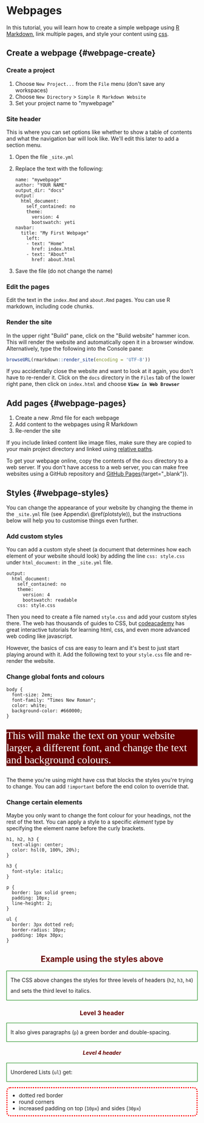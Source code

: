 # Webpages

In this tutorial, you will learn how to create a simple webpage using <a class='glossary' target='_blank' title='The R-specific version of markdown: a way to specify formatting, such as headers, paragraphs, lists, bolding, and links, as well as code blocks and inline code.' href='https://psyteachr.github.io/glossary/r#r-markdown'>R Markdown</a>, link multiple pages, and style your content using <a class='glossary' target='_blank' title='Cascading Style Sheet: A system for controlling the visual presentation of HTML in web pages.' href='https://psyteachr.github.io/glossary/c#css'>css</a>.

## Create a webpage {#webpage-create}

### Create a project 

1. Choose `New Project...` from the `File` menu (don't save any workspaces)
2. Choose `New Directory` > `Simple R Markdown Website` 
3. Set your project name to "mywebpage"

### Site header

This is where you can set options like whether to show a table of contents and what the navigation bar will look like. We'll edit this later to add a section menu.

1. Open the file `_site.yml`
2. Replace the text with the following:

    ```
    name: "mywebpage"  
    author: "YOUR NAME"  
    output_dir: "docs"  
    output:  
      html_document:  
        self_contained: no  
        theme: 
          version: 4
          bootswatch: yeti 
    navbar:  
      title: "My First Webpage"  
        left:
        - text: "Home"
          href: index.html
        - text: "About"
          href: about.html
    ```
    
3. Save the file (do not change the name)

### Edit the pages

Edit the text in the `index.Rmd` and `about.Rmd` pages. You can use R markdown, including code chunks.


### Render the site

In the upper right "Build" pane, click on the "Build website" hammer icon. This will render the website and automatically open it in a browser window. Alternatively, type the following into the Console pane:


```r
browseURL(rmarkdown::render_site(encoding = 'UTF-8'))
```

If you accidentally close the website and want to look at it again, you don't have to re-render it. Click on the `docs` directory in the `Files` tab of the lower right pane, then click on `index.html` and choose **`View in Web Browser`**

## Add pages {#webpage-pages}

1. Create a new .Rmd file for each webpage
2. Add content to the webpages using R Markdown
3. Re-render the site

If you include linked content like image files, make sure they are copied to your main project directory and linked using <a class='glossary' target='_blank' title='The location of a file in relation to the working directory.' href='https://psyteachr.github.io/glossary/r#relative-path'>relative paths</a>.

To get your webpage online, copy the contents of the `docs` directory to a web server. If you don't have access to a web server, you can make free websites using a GitHub repository and [GitHub Pages](https://pages.github.com/){target="_blank"}).


## Styles {#webpage-styles}

You can change the appearance of your website by changing the theme in the `_site.yml` file (see Appendix\ \@ref(plotstyle)), but the instructions below will help you to customise things even further.


### Add custom styles

You can add a custom style sheet (a document that determines how each element of your website should look) by adding the line `css: style.css` under `html_document:` in the `_site.yml` file.

```
output:  
  html_document:  
    self_contained: no  
    theme: 
      version: 4
      bootswatch: readable
    css: style.css
```

Then you need to create a file named `style.css` and add your custom styles there. The web has thousands of guides to CSS, but [codeacademy](https://www.codecademy.com/en/tracks/htmlcss) has great interactive tutorials for learning html, css, and even more advanced web coding like javascript.

However, the basics of css are easy to learn and it's best to just start playing around with it. Add the following text to your `style.css` file and re-render the website.

### Change global fonts and colours

```
body {
  font-size: 2em;
  font-family: "Times New Roman";
  color: white;
  background-color: #660000;
}
```

<style>
  #body-example * {
    font-size: 2em;
    font-family: "Times New Roman";
    color: white;
    background-color: #660000;
  }
</style>

<div id="body-example">

This will make the text on your website larger, a different font, and change the text and background colours.

</div>

The theme you're using might have css that blocks the styles you're trying to change. You can add `!important` before the end colon to override that.
    
### Change certain elements

Maybe you only want to change the font colour for your headings, not the rest of the text. You can apply a style to a specific *element* type by specifying the element name before the curly brackets. 

```
h1, h2, h3 {
  text-align: center;
  color: hsl(0, 100%, 20%);
}

h3 {
  font-style: italic;
}

p {
  border: 1px solid green;
  padding: 10px;
  line-height: 2;
}

ul {
  border: 3px dotted red;
  border-radius: 10px;
  padding: 10px 30px;
}
```

<style>
  #h-example h2, 
  #h-example h3, 
  #h-example h4 {
    text-align: center;
    color: hsl(0, 100%, 20%);
  }
  
  #h-example h4 {
    font-style: italic;
  }
  
  #h-example p {
    border: 1px solid green;
    padding: 10px;
    line-height: 2;
  }
  
  #h-example ul {
    border: 3px dotted red;
    border-radius: 10px;
    padding: 10px 30px;
  }
</style>

<div id="h-example">

## Example using the styles above

The CSS above changes the styles for three levels of headers (`h2`, `h3`, `h4`) and sets the third level to italics.

### Level 3 header

It also gives paragraphs (`p`) a green border and double-spacing.

#### Level 4 header

Unordered Lists (`ul`) get:

* dotted red border
* round corners
* increased padding on top (`10px`) and sides (`30px`)

</div>

